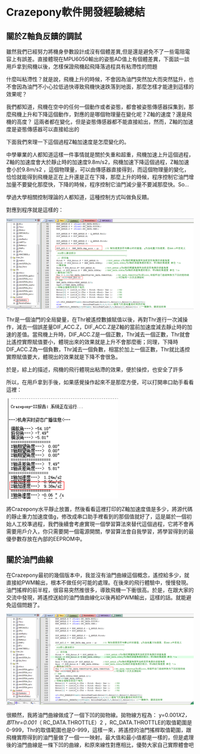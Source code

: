
#  Crazepony軟件開發經驗總結


## 關於Z軸負反饋的調試
雖然我們已經努力將機身參數設計成沒有個體差異,但是還是避免不了一些電阻電容上有誤差。直接體現在MPU6050輸出的姿態AD值上有個體差異，下面談一談用戶拿到飛機以後，怎樣保證飛機起飛降落過程具有粘滯性的問題

什麼叫粘滯性？就是說，飛機上升的時候，不會因為油門突然加大而突然猛升，也不會因為油門不小心拉低過快導致飛機快速跌落到地面，那麼怎樣才能達到這樣的效果呢？

我們都知道，飛機在空中的任何一個動作或者姿態，都會被姿態傳感器採集到，那麼飛機上升和下降這個動作，對應的是哪個物理量在變化呢？Z軸的速度？還是飛機的高度？ 這兩者都在變化，但是姿態傳感器都不能直接給出，然而，Z軸的加速度是姿態傳感器可以直接給出的

下面我們來理一下這個過程Z軸加速度是怎麼變化的。

中學畢業的人都知道這樣一件事情就是關於失重和超重，飛機加速上升這個過程，Z軸的加速度會大於靜止時的加速度9.8m/s2，飛機加速下降這個過程，Z軸加速會小於9.8m/s2  ，這個物理量，可以由傳感器直接得到，而這個物理量的變化，恰恰就能得到飛機是正在上升還是正在下降，那麼上升的時候，程序控制它油門增加量不要變化那麼快，下降的時候，程序控制它油門減少量不要減那麼快。So…

學過大學相關控制理論的人都知道，這種控制方式叫做負反饋。

對應到程序就是這樣的：

![](/assets/img/experience-1.png)

Thr是一個油門的全局變量，在Thr被遙控數據賦值以後，再對Thr進行一次減操作，減去一個誤差量DIF_ACC.Z，DIF_ACC.Z是Z軸的當前加速度減去靜止時的加速的差值。當飛機上升時，DIF_ACC.Z是一個正數，Thr減去一個正數，Thr就會比遙控實際賦值要小，體現出來的效果就是上升不會那麼衝；同理，下降時DIF_ACC.Z為一個負數，Thr減去一個負數，相當於加上一個正數，Thr就比遙控實際賦值要大，體現出的效果就是下降不會很急。

於是，綜上的描述，飛機的飛行體現出粘滯的效果，便於操控，也安全了許多

所以，在用戶拿到手後，如果感覺操作起來不是那麼方便，可以打開串口助手看看這裡：

![](/assets/img/experience-2.png)

將Crazepony水平靜止放置，然後看看這裡打印的Z軸加速度值是多少，將源代碼的靜止重力加速度值g，修改成串口助手裡看到的那個值就好了，這是屬於一個初始人工校準過程，我們後續會考慮實現一個學習算法來替代這個過程，它將不會再需要用戶介入，你只需要開一個電源開關，學習算法會自我學習，將學習得到的最優參數存放在內部的EEPROM中。

## 關於油門曲線

在Crazepony最初的幾個版本中，我並沒有油門曲線這個概念，遙控給多少，就直接給PWM輸出，根本不做任何可能的處理。在後來的飛行體驗中，慢慢發現。油門搖桿的前半程，很容易突然推很多，導致飛機一下衝很高。於是，在跟大家的交流中發現，將遙控送給的油門值曲線化以後再給PWM輸出，這樣的話。就能避免這個問題了。


![](/assets/img/experience-3.png)

很顯然，我將油門曲線做成了一個下凹的拋物線。拋物線方程為： y=0.001*X2，即Thr=0.001*（ RC_DATA.THROTTLE）2 ，RC_DATA.THROTTLE的取值範圍是0-999，Thr的取值範圍也是0-999，這樣一來，將遙控的油門搖桿取值範圍，跟飛機實際得到的油門量做了一個一一映射。最大值和最小值都是一樣的，但是處理後的油門曲線是一條下凹的曲線，和原來線性對應相比，優勢大家自己實際體會吧 

